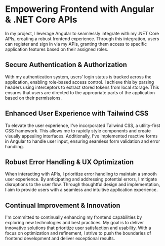 # Empowering Frontend with Angular & .NET Core APIs

In my project, I leverage Angular to seamlessly integrate with my .NET Core APIs, creating a robust frontend experience. Through this integration, users can register and sign in via my APIs, granting them access to specific application features based on their assigned roles.

## Secure Authentication & Authorization

With my authentication system, users' login status is tracked across the application, enabling role-based access control. I achieve this by parsing headers using interceptors to extract stored tokens from local storage. This ensures that users are directed to the appropriate parts of the application based on their permissions.

## Enhanced User Experience with Tailwind CSS

To elevate the user experience, I've incorporated Tailwind CSS, a utility-first CSS framework. This allows me to rapidly style components and create visually appealing interfaces. Additionally, I've implemented reactive forms in Angular to handle user input, ensuring seamless form validation and error handling.

## Robust Error Handling & UX Optimization

When interacting with APIs, I prioritize error handling to maintain a smooth user experience. By anticipating and addressing potential errors, I mitigate disruptions to the user flow. Through thoughtful design and implementation, I aim to provide users with a seamless and intuitive application experience.

## Continual Improvement & Innovation

I'm committed to continually enhancing my frontend capabilities by exploring new technologies and best practices. My goal is to deliver innovative solutions that prioritize user satisfaction and usability. With a focus on optimization and refinement, I strive to push the boundaries of frontend development and deliver exceptional results.
